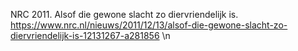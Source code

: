 NRC 2011. Alsof die gewone slacht zo diervriendelijk is. https://www.nrc.nl/nieuws/2011/12/13/alsof-die-gewone-slacht-zo-diervriendelijk-is-12131267-a281856 \n
